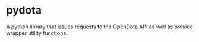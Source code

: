 # pydota
A python library that issues requests to the OpenDota API as well as provide wrapper utility functions.